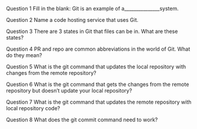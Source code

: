 Question 1
Fill in the blank:
Git is an example of a_______________system.

Question 2
Name a code hosting service that uses Git.

Question 3
There are 3 states in Git that files can be in. What are these states?

Question 4
PR and repo are common abbreviations in the world of Git. What do they mean?

Question 5
What is the git command that updates the local repository with changes from the remote repository?

Question 6
What is the git command that gets the changes from the remote repository but doesn’t update your local repository?

Question 7
What is the git command that updates the remote repository with local repository code?

Question 8
What does the git commit command need to work?
